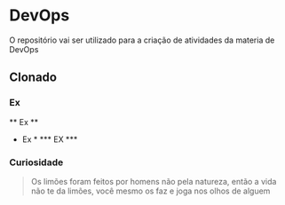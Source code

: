 # DevOps
O repositório vai ser utilizado para a criação de atividades da materia de DevOps
## Clonado
### Ex

** Ex **
* Ex *
*** EX ***
### Curiosidade
> Os limões foram feitos por homens não pela natureza, então a vida não te da limões, você mesmo os faz e joga nos olhos de alguem
